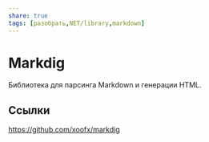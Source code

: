 ```yaml
---
share: true
tags: [разобрать,NET/library,markdown]
---
```

# Markdig
Библиотека для парсинга Markdown и генерации HTML.
## Ссылки
https://github.com/xoofx/markdig

